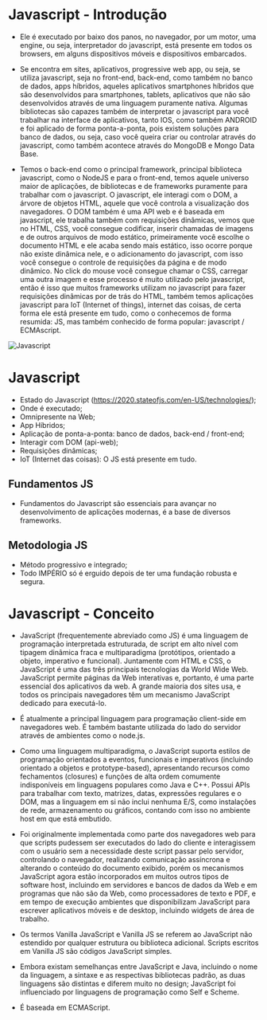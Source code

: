 # Javascript - Introdução

- Ele é executado por baixo dos panos, no navegador, por um motor, uma engine, ou seja, interpretador do javascript, está presente em todos os browsers, em alguns dispositivos móveis e dispositivos embarcados.
  
- Se encontra em sites, aplicativos, progressive web app, ou seja, se utiliza javascript, seja no front-end, back-end, como também no banco de dados, apps híbridos, aqueles aplicativos smartphones híbridos que são desenvolvidos para smartphones, tablets, aplicativos que não são desenvolvidos através de uma linguagem puramente nativa. Algumas bibliotecas são capazes também de interpretar o javascript para você trabalhar na interface de aplicativos, tanto IOS, como também ANDROID e foi aplicado de forma ponta-a-ponta, pois existem soluções para banco de dados, ou seja, caso você queira criar ou controlar através do javascript, como também acontece através do MongoDB e Mongo Data Base.
  
- Temos o back-end como o principal framework, principal biblioteca javascript, como o NodeJS e para o front-end, temos aquele universo maior de aplicações, de bibliotecas e de frameworks puramente para trabalhar com o javascript. O javascript, ele interagi com o DOM, a árvore de objetos HTML, aquele que você controla a visualização dos navegadores. O DOM também é uma API web e é baseada em javascript, ele trabalha também com requisições dinâmicas, vemos que no HTML, CSS, você consegue codificar, inserir chamadas de imagens e de outros arquivos de modo estático, primeiramente você escolhe o documento HTML e ele acaba sendo mais estático, isso ocorre porque não existe dinâmica nele, e o adicionamento do javascript, com isso você consegue o controle de requisições da página e de modo dinâmico. No click do mouse você consegue chamar o CSS, carregar uma outra imagem e esse processo é muito utilizado pelo javascript, então é isso que muitos frameworks utilizam no javascript para fazer requisições dinâmicas por de trás do HTML, também temos aplicações javascript para IoT (Internet of things), internet das coisas, de certa forma ele está presente em tudo, como o conhecemos de forma resumida: JS, mas também conhecido de forma popular: javascript / ECMAscript.
  
![Javascript](https://cyberhoot.com/wp-content/uploads/2020/07/Free-Courses-to-learn-JavaScript-1024x576.jpg)

# Javascript
- Estado do Javascript (https://2020.stateofjs.com/en-US/technologies/);
- Onde é executado;
- Omnipresente na Web;
- App Híbridos;
- Aplicação de ponta-a-ponta: banco de dados, back-end / front-end;
- Interagir com DOM (api-web);
- Requisições dinâmicas;
- IoT (Internet das coisas): O JS está presente em tudo.

## Fundamentos JS
- Fundamentos do Javascript são essenciais para avançar no desenvolvimento de aplicações modernas, é a base de diversos frameworks.

## Metodologia JS
- Método progressivo e integrado;
- Todo IMPÉRIO só é erguido depois de ter uma fundação robusta e segura.

# Javascript - Conceito

- JavaScript (frequentemente abreviado como JS) é uma linguagem de programação interpretada estruturada, de script em alto nível com tipagem dinâmica fraca e multiparadigma (protótipos, orientado a objeto, imperativo e funcional). Juntamente com HTML e CSS, o JavaScript é uma das três principais tecnologias da World Wide Web. JavaScript permite páginas da Web interativas e, portanto, é uma parte essencial dos aplicativos da web. A grande maioria dos sites usa, e todos os principais navegadores têm um mecanismo JavaScript dedicado para executá-lo.

- É atualmente a principal linguagem para programação client-side em navegadores web. É também bastante utilizada do lado do servidor através de ambientes como o node.js.

- Como uma linguagem multiparadigma, o JavaScript suporta estilos de programação orientados a eventos, funcionais e imperativos (incluindo orientado a objetos e prototype-based), apresentando recursos como fechamentos (closures) e funções de alta ordem comumente indisponíveis em linguagens populares como Java e C++. Possui APIs para trabalhar com texto, matrizes, datas, expressões regulares e o DOM, mas a linguagem em si não inclui nenhuma E/S, como instalações de rede, armazenamento ou gráficos, contando com isso no ambiente host em que está embutido.

- Foi originalmente implementada como parte dos navegadores web para que scripts pudessem ser executados do lado do cliente e interagissem com o usuário sem a necessidade deste script passar pelo servidor, controlando o navegador, realizando comunicação assíncrona e alterando o conteúdo do documento exibido, porém os mecanismos JavaScript agora estão incorporados em muitos outros tipos de software host, incluindo em servidores e bancos de dados da Web e em programas que não são da Web, como processadores de texto e PDF, e em tempo de execução ambientes que disponibilizam JavaScript para escrever aplicativos móveis e de desktop, incluindo widgets de área de trabalho.

- Os termos Vanilla JavaScript e Vanilla JS se referem ao JavaScript não estendido por qualquer estrutura ou biblioteca adicional. Scripts escritos em Vanilla JS são códigos JavaScript simples.

- Embora existam semelhanças entre JavaScript e Java, incluindo o nome da linguagem, a sintaxe e as respectivas bibliotecas padrão, as duas linguagens são distintas e diferem muito no design; JavaScript foi influenciado por linguagens de programação como Self e Scheme.

- É baseada em ECMAScript.
